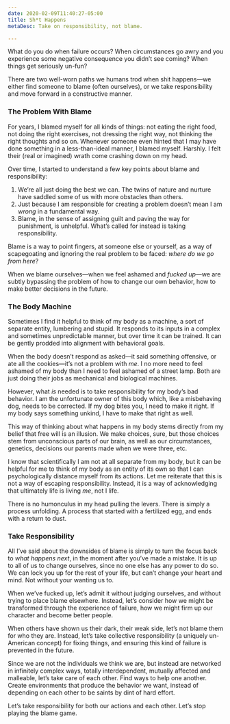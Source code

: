 ```yaml
---
date: 2020-02-09T11:40:27-05:00
title: Sh*t Happens
metaDesc: Take on responsibility, not blame.

---
```

What do you do when failure occurs? When circumstances go awry and you experience some negative consequence you didn’t see coming? When things get seriously un-fun?

There are two well-worn paths we humans trod when shit happens—we either find someone to blame (often ourselves), or we take responsibility and move forward in a constructive manner.

### The Problem With Blame

For years, I blamed myself for all kinds of things: not eating the right food, not doing the right exercises, not dressing the right way, not thinking the right thoughts and so on. Whenever someone even hinted that I may have done something in a less-than-ideal manner, I blamed myself. Harshly. I felt their (real or imagined) wrath come crashing down on my head.

Over time, I started to understand a few key points about blame and responsibility:

1. We’re all just doing the best we can. The twins of nature and nurture have saddled some of us with more obstacles than others.
2. Just because I am responsible for creating a problem doesn’t mean I am _wrong_ in a fundamental way.
3. Blame, in the sense of assigning guilt and paving the way for punishment, is unhelpful. What’s called for instead is taking responsibility.

Blame is a way to point fingers, at someone else or yourself, as a way of scapegoating and ignoring the real problem to be faced: _where do we go from here_?

When we blame ourselves—when we feel ashamed and _fucked up_—we are subtly bypassing the problem of how to change our own behavior, how to make better decisions in the future.

### The Body Machine

Sometimes I find it helpful to think of my body as a machine, a sort of separate entity, lumbering and stupid. It responds to its inputs in a complex and sometimes unpredictable manner, but over time it can be trained. It can be gently prodded into alignment with behavioral goals.

When the body doesn’t respond as asked—it said something offensive, or ate all the cookies—it’s not a problem with _me_. I no more need to feel ashamed of my body than I need to feel ashamed of a street lamp. Both are just doing their jobs as mechanical and biological machines.

However, what _is_ needed is to take responsibility for my body’s bad behavior. I am the unfortunate owner of this body which, like a misbehaving dog, needs to be corrected. If my dog bites you, I need to make it right. If my body says something unkind, I have to make that right as well.

This way of thinking about what happens in my body stems directly from my belief that free will is an illusion. We make choices, sure, but those choices stem from unconscious parts of our brain, as well as our circumstances, genetics, decisions our parents made when we were three, etc.

I know that scientifically I am not at all separate from my body, but it can be helpful for me to think of my body as an entity of its own so that I can psychologically distance myself from its actions. Let me reiterate that this is not a way of escaping responsibility. Instead, it is a way of acknowledging that ultimately life is living _me_, not I life.

There is no humonculus in my head pulling the levers. There is simply a process unfolding. A process that started with a fertilized egg, and ends with a return to dust.

### Take Responsibility

All I’ve said about the downsides of blame is simply to turn the focus back to _what happens next_, in the moment after you’ve made a mistake. It is up to all of us to change ourselves, since no one else has any power to do so. We can lock you up for the rest of your life, but can’t change your heart and mind. Not without your wanting us to.

When we’ve fucked up, let’s admit it without judging ourselves, and without trying to place blame elsewhere. Instead, let’s consider how we might be transformed through the experience of failure, how we might firm up our character and become better people.

When others have shown us their dark, their weak side, let’s not blame them for who they are. Instead, let’s take collective responsibility (a uniquely un-American concept) for fixing things, and ensuring this kind of failure is prevented in the future.

Since we are not the individuals we think we are, but instead are networked in infinitely complex ways, totally interdependent, mutually affected and malleable, let’s take care of each other. Find ways to help one another. Create environments that produce the behavior we want, instead of depending on each other to be saints by dint of hard effort.

Let’s take responsibility for both our actions and each other. Let’s stop playing the blame game.